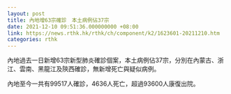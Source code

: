 ```yaml
---
layout: post
title: 內地增63宗確診　本土病例佔37宗
date: 2021-12-10 09:51:36.000000000 +08:00
link: https://news.rthk.hk/rthk/ch/component/k2/1623601-20211210.htm
categories: rthk
---
```


內地過去一日新增63宗新型肺炎確診個案，本土病例佔37宗，分別在內蒙古、浙江、雲南、黑龍江及陝西確診，無新增死亡與疑似病例。

內地至今一共有99517人確診，4636人死亡，超過93600人康復出院。
